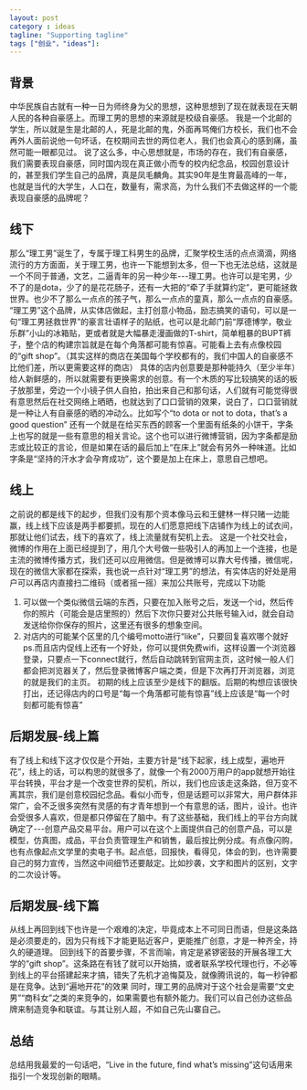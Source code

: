 ```yaml
---
layout: post
category : ideas
tagline: "Supporting tagline"
tags ["创业"，"ideas"]:
---
```


## 背景
中华民族自古就有一种一日为师终身为父的思想，这种思想到了现在就表现在天朝人民的各种自豪感上。而理工男的思想的来源就是校级自豪感。
我是一个北邮的学生，所以就是生是北邮的人，死是北邮的鬼，外面再骂俺们方校长，我们也不会再外人面前说他一句坏话，在校期间去世的两位老人，我们也会真心的感到痛，虽然可能一眼都见过。
说了这么多，中心思想就是，市场的存在，我们有自豪感，我们需要表现自豪感，同时国内现在真正做小而专的校内纪念品，校园创意设计的，甚至我们学生自己的品牌，真是凤毛麟角。其实90年是生育最高峰的一年，也就是当代的大学生，人口在，数量有，需求高，为什么我们不去做这样的一个能表现自豪感的品牌呢？
## 线下
那么“理工男”诞生了，专属于理工科男生的品牌，汇聚学校生活的点点滴滴，网络流行的方方面面，关于理工男，也许一下能想到太多，但一下也无法总结，这就是一个不同于普通，文艺，二逼青年的另一种少年---理工男。也许可以是宅男，少不了的是dota，少了的是花花肠子，还有一大把的“牵了手就算约定”，更可能拯救世界。也少不了那么一点点的孩子气，那么一点点的童真，那么一点点的自豪感。
“理工男”这个品牌，从实体店做起，主打创意小物品，励志搞笑的语句，可以是一句“理工男拯救世界”的豪言壮语样子的贴纸，也可以是北邮门前“厚德博学，敬业乐群”小山的冰箱贴，更或者就是大幅暴走漫画做的T-shirt，简单粗暴的BUPT裤子，整个店的构建宗旨就是在每个角落都可能有惊喜。可能看上去有点像校园的“gift shop”。（其实这样的商店在美国每个学校都有的，我们中国人的自豪感不比他们差，所以更需要这样的商店）
具体的店内创意要是那种能持久（至少半年）给人新鲜感的，所以就需要有更换需求的创意。有一个木质的写比较搞笑的话的板子放那里，旁边一个小镜子供人自拍，拍出来自己和那句话，人们就有可能觉得很有意思然后在社交网络上晒晒，也就达到了口口营销的效果，说白了，口口营销就是一种让人有自豪感的晒的冲动么。比如写个“to dota or not to dota，that’s a good question”
还有一个就是在给买东西的顾客一个里面有纸条的小饼干，字条上也写的就是一些有意思的相关言论。这个也可以进行微博营销，因为字条都是励志或比较正的言论，但是如果在话的最后加上“在床上”就会有另外一种味道。比如字条是“坚持的汗水才会孕育成功”，这个要是加上在床上，意思自己想吧。
## 线上
之前说的都是线下的起步，但我们没有那个资本像马云和王健林一样只赌一边能赢，线上线下应该是两手都要抓，现在的人们愿意把线下店铺作为线上的试衣间，那就让他们试去，线下的喜欢了，线上流量就有契机上去。
这是一个社交社会，微博的作用在上面已经提到了，用几个大号做一些吸引人的再加上一个连接，也是主流的微博传播方式，我们还可以应用微信。但是微博可以靠大号传播，微信呢，现在的微信大家都在探索，我也说一点针对“理工男”的想法，有实体店的好处是用户可以再店内直接扫二维码（或者摇一摇）来加公共账号，完成以下功能
1. 可以做一个类似微信云端的东西，只要在加入账号之后，发送一个id，然后传你的照片（可能会是店里照的）然后下次你只要对公共账号输入id，就会自动发送给你你保存的照片，这里还有很多的想象空间。
2. 对店内的可能某个区里的几个编号motto进行“like”，只要回复喜欢哪个就好
ps.而且店内促线上还有一个好处，你可以提供免费wifi，这样设置一个浏览器登录，只要点一下connect就行，然后自动跳转到官网主页，这时候一般人们都会把浏览器关了，然后登录微博客户端之类，但是下次再打开浏览器，浏览的就是我们的主页。
初期的线上应该至少是线下的翻版。后期的构想应该很快打出，还记得店内的口号是“每一个角落都可能有惊喜”线上应该是“每一个时刻都可能有惊喜”
## 后期发展-线上篇
有了线上和线下这才仅仅是个开始，主要方针是“线下起家，线上成型，遍地开花”，线上的话，可以构思的就很多了，就像一个有2000万用户的app就想开始往平台转换，平台才是一个改变世界的契机，所以，我们也应该走这条路，但万变不离其宗，我们是创意校园纪念品。看似小而专，但是话题可以非常大，用户群体非常广，会不乏很多突然有灵感的有才青年想到一个有意思的话，图片，设计。也许会受很多人喜欢，但是都只停留在了脑中。有了这些基础，我们线上的平台方向就确定了---创意产品交易平台。用户可以在这个上面提供自己的创意产品，可以是模型，仿真图，成品，平台负责管理生产和销售，最后按比例分成。有点像闪购，也有点像起点文学里的卖电子书。起点低，回报快，看得见，体会的到，也许需要自己的努力宣传，当然这中间细节还要敲定。比如抄袭，文字和图片的区别，文字的二次设计等。
## 后期发展-线下篇
从线上再回到线下也许是一个艰难的决定，毕竟成本上不可同日而语，但是这条路是必须要走的，因为只有线下才能更贴近客户，更能推广创意，才是一种齐全，持久的硬道理。
回到线下的首要步骤，不言而喻，肯定是紧锣密鼓的开展各理工大学的“gift shop”。这条路在有钱了就可以开始搞，或者联系学校代理也行，不必等到线上的平台搭建起来才搞，错失了先机才追悔莫及，就像腾讯说的，每一秒钟都是在竞争。达到“遍地开花”的效果
同时，理工男的品牌对于这个社会是需要“文史男”“商科女”之类的来竞争的，如果需要也有额外能力。我们可以自己创办这些品牌来制造竞争和联谊。与其让别人超，不如自己先山寨自己。
## 总结
总结用我最爱的一句话吧，“Live in the future, find what’s missing”这句话用来指引一个发现创新的眼睛。
